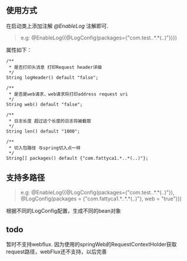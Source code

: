 ## 使用方式

在启动类上添加注解 *@EnableLog* 注解即可.
> e.g: @EnableLog({@LogConfig(packages={"com.test..\*.\*(..)"})})

属性如下：
```
/**
 * 是否打印头消息 打印Request header详细
 */
String logHeader() default "false";

/**
 * 是否是web请求，web请求将打印address request uri
 */
String web() default "false";

/**
 * 日志长度 超过这个长度的日志将被截取
 */
String len() default "1000";

/**
 * 切入包路径 与spring切入点一样
 */
String[] packages() default {"com.fattyca1.*..*(..)"};
```

## 支持多路径

> e.g: @EnableLog({@LogConfig(packages={"com.test..\*.\*(..)"}), @LogConfig(packages = {"com.fattyca1.\*..\*.\*(..)"}, web = "true")})

根据不同的LogConfig配置，生成不同的bean对象

## todo
暂时不支持webflux.  因为使用的springWeb的RequestContextHolder获取request路径，webFlux还不支持，以后完善
